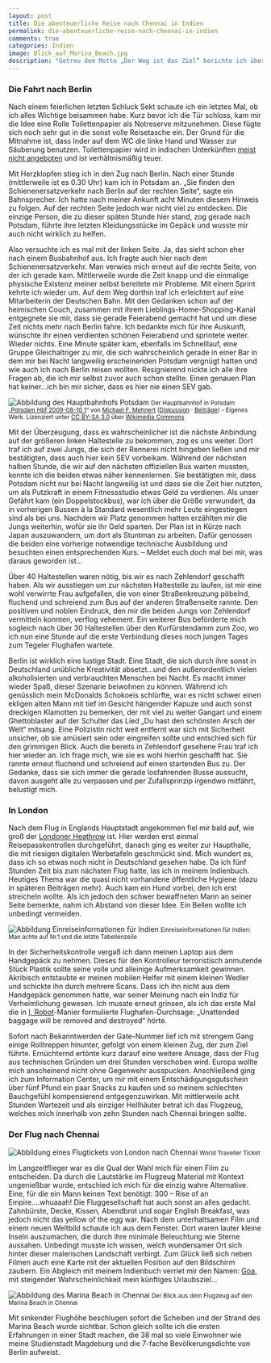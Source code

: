 ```yaml
---
layout: post
title: Die abenteuerliche Reise nach Chennai in Indien
permalink: die-abenteuerliche-reise-nach-chennai-in-indien
comments: true
categories: Indien
image: Blick_auf_Marina_Beach.jpg
description: "Getreu dem Motto „Der Weg ist das Ziel“ berichte ich über meine Reise nach Indien und den vielen kleinen Geschehnissen zwischen Bus, Bahn und Flugzeug von Magdeburg über Berlin und London nach Chennai"
---
```


<h3>Die Fahrt nach Berlin</h3>
<p>Nach einem feierlichen letzten Schluck Sekt schaute ich ein letztes Mal, ob ich alles Wichtige beisammen habe. Kurz bevor ich die Tür schloss, kam mir die Idee eine Rolle Toilettenpapier als Notreserve mitzunehmen. Diese fügte sich noch sehr gut in die sonst volle Reisetasche ein. Der Grund für die Mitnahme ist, dass Inder auf dem WC die linke Hand und Wasser zur Säuberung benutzen. Toilettenpapier wird in indischen Unterkünften <a href="http://www.fastenseatbelts.eu/de/continent/1/24/" target="_blank">meist nicht angeboten</a> und ist verhältnismäßig teuer.</p>
<p>Mit Herzklopfen stieg ich in den Zug nach Berlin. Nach einer Stunde (mittlerweile ist es 0.30 Uhr) kam ich in Potsdam an. „Sie finden den Schienenersatzverkehr nach Berlin auf der rechten Seite“, sagte ein Bahnsprecher. Ich hatte nach meiner Ankunft acht Minuten diesem Hinweis zu folgen. Auf der rechten Seite jedoch war nicht viel zu entdecken. Die einzige Person, die zu dieser späten Stunde hier stand, zog gerade nach Potsdam, führte ihre letzten Kleidungsstücke im Gepäck und wusste mir auch nicht wirklich zu helfen.</p>
<Bild von Bahnhof in Potsdam>
<p>Also versuchte ich es mal mit der linken Seite. Ja, das sieht schon eher nach einem Busbahnhof aus. Ich fragte auch hier nach dem Schienenersatzverkehr. Man verwies mich erneut auf die rechte Seite, von der ich gerade kam. Mittlerweile wurde die Zeit knapp und die einmalige physische Existenz meiner selbst bereitete mir Probleme. Mit einem Sprint kehrte ich wieder um. Auf dem Weg dorthin traf ich erleichtert auf eine Mitarbeiterin der Deutschen Bahn. Mit den Gedanken schon auf der heimischen Couch, zusammen mit ihrem Lieblings-Home-Shopping-Kanal entgegnete sie mir, dass sie gerade Feierabend gemacht hat und um diese Zeit nichts mehr nach Berlin fahre. Ich bedankte mich für ihre Auskunft, wünschte ihr einen verdienten schönen Feierabend und sprintete weiter. Wieder nichts. Eine Minute später kam, ebenfalls im Schnelllauf, eine Gruppe Gleichaltriger zu mir, die sich wahrscheinlich gerade in einer Bar in dem mir bei Nacht langweilig erscheinenden Potsdam vergnügt hatten und wie auch ich nach Berlin reisen wollten. Resignierend nickte ich alle ihre Fragen ab, die ich mir selbst zuvor auch schon stellte. Einen genauen Plan hat keiner…ich bin mir sicher, dass es hier nie einen SEV gab.</p>

![Abbildung des Hauptbahnhofs Potsdam](/images/busbahnhof_potsdam.jpg "Hauptbahnhof Potsdam")
<small>Der Hauptbahnhof in Potsdam<br>„<a href="http://commons.wikimedia.org/wiki/File:Potsdam_Hbf_2009-08-10_1.jpg#mediaviewer/File:Potsdam_Hbf_2009-08-10_1.jpg">Potsdam Hbf 2009-08-10 1</a>“ von <a href="//commons.wikimedia.org/wiki/User:Nervousenergy" title="User:Nervousenergy">Michael F. Mehnert</a> (<a href="//commons.wikimedia.org/wiki/User_talk:Nervousenergy" title="User talk:Nervousenergy">Diskussion</a><span style="white-space:nowrap">&nbsp;·</span> <a href="//commons.wikimedia.org/wiki/Special:Contributions/Nervousenergy" title="Special:Contributions/Nervousenergy">Beiträge</a>) - <span class="int-own-work">Eigenes Werk</span>. Lizenziert unter <a href="http://creativecommons.org/licenses/by-sa/3.0" title="Creative Commons Attribution-Share Alike 3.0-2.5-2.0-1.0">CC BY-SA 3.0</a> über <a href="//commons.wikimedia.org/wiki/">Wikimedia Commons</a></small>

<p>Mit der Überzeugung, dass es wahrscheinlicher ist die nächste Anbindung auf der größeren linken Haltestelle zu bekommen, zog es uns weiter. Dort traf ich auf zwei Jungs, die sich der Rennerei nicht hingeben ließen und mir bestätigten, dass auch hier kein SEV vorbeikam. Während der nächsten halben Stunde, die wir auf den nächsten offiziellen Bus warten mussten, konnte ich die beiden etwas näher kennenlernen. Sie bestätigten mir, dass Potsdam nicht nur bei Nacht langweilig ist und dass sie die Zeit hier nutzten, um als Putzkraft in einem Fitnessstudio etwas Geld zu verdienen. Als unser Gefährt kam (ein Doppelstockbus), war ich über die Größe verwundert, da in vorherigen Bussen à la Standard wesentlich mehr Leute eingestiegen sind als bei uns. Nachdem wir Platz genommen hatten erzählten mir die Jungs weiterhin, wofür sie ihr Geld sparten. Der Plan ist in Kürze nach Japan auszuwandern, um dort als Stuntman zu arbeiten. Dafür genossen die beiden eine vorherige notwendige technische Ausbildung und besuchten einen entsprechenden Kurs. – Meldet euch doch mal bei mir, was daraus geworden ist…</p>
<p>Über 40 Haltestellen waren nötig, bis wir es nach Zehlendorf geschafft haben. Als wir ausstiegen um zur nächsten Haltestelle zu laufen, ist mir eine wohl verwirrte Frau aufgefallen, die von einer Straßenkreuzung pöbelnd, fluchend und schreiend zum Bus auf der anderen Straßenseite rannte. Den positiven und noblen Eindruck, den mir die beiden Jungs von Zehlendorf vermitteln konnten, verflog vehement. Ein weiterer Bus beförderte mich sogleich nach über 30 Haltestellen über den Kurfürstendamm zum Zoo, wo ich nun eine Stunde auf die erste Verbindung dieses noch jungen Tages zum Tegeler Flughafen wartete.</p>
<p>Berlin ist wirklich eine lustige Stadt. Eine Stadt, die sich durch ihre sonst in Deutschland unübliche Kreativität absetzt…und den außerordentlich vielen alkoholisierten und verbrauchten Menschen bei Nacht. Es macht immer wieder Spaß, dieser Szenarie beiwohnen zu können. Während ich genüsslich mein McDonalds Schokoeis schlürfte, war es nicht schwer einen ekligen alten Mann mit tief im Gesicht hängender Kapuze und auch sonst dreckigen Klamotten zu bemerken, der mit viel zu weiter Gangart und einem Ghettoblaster auf der Schulter das Lied „Du hast den schönsten Arsch der Welt“ mitsang. Eine Polizistin nicht weit entfernt war sich mit Sicherheit unsicher, ob sie amüsiert sein oder eingreifen sollte und entschied sich für den grimmigen Blick. Auch die bereits in Zehlendorf gesehene Frau traf ich hier wieder an. Ich frage mich, wie sie es wohl hierhin geschafft hat. Sie rannte erneut fluchend und schreiend auf einen startenden Bus zu. Der Gedanke, dass sie sich immer die gerade losfahrenden Busse aussucht, davon ausgeht alle zu verpassen und per Zufallsprinzip irgendwo mitfährt, belustigt mich.</p>
<h3>In London</h3>
<p>Nach dem Flug in Englands Hauptstadt angekommen fiel mir bald auf, wie groß der <a href="http://de.wikipedia.org/wiki/London_Heathrow_Airport" target="_blank">Londoner Heathrow</a> ist. Hier werden erst einmal Reisepasskontrollen durchgeführt, danach ging es weiter zur Haupthalle, die mit riesigen digitalen Werbetafeln geschmückt sind. Mich wundert es, dass ich so etwas noch nicht in Deutschland gesehen habe. Da ich fünf Stunden Zeit bis zum nächsten Flug hatte, las ich in meinem Indienbuch. Heutiges Thema war die quasi nicht vorhandene öffentliche Hygiene (dazu in späteren Beiträgen mehr). Auch kam ein Hund vorbei, den ich erst streicheln wollte. Als ich jedoch den schwer bewaffneten Mann an seiner Seite bemerkte, nahm ich Abstand von dieser Idee. Ein Bellen wollte ich unbedingt vermeiden.</p>
 
![Abbildung Einreiseinformationen für Indien](/images/Einreise_nach_Indien.jpg "Einreiseinformationen für Indien")
<small>Einreiseinformationen für Indien: Man achte auf Nr.1 und die letzte Tabellenzeile</small>
 
<p>In der Sicherheitskontrolle vergaß ich dann meinen Laptop aus dem Handgepäck zu nehmen. Dieses für den Kontrolleur terroristisch anmutende Stück Plastik sollte seine volle und alleinige Aufmerksamkeit gewinnen. Akribisch entstaubte er meinen mobilen Helfer mit einem kleinen Wedler und schickte ihn durch mehrere Scans. Dass ich ihn nicht aus dem Handgepäck genommen hatte, war seiner Meinung nach ein Indiz für Verheimlichung gewesen. Ich musste erneut grinsen, als ich das erste Mal die in <a href="http://de.wikipedia.org/wiki/I,_Robot_(Film)" target="_blank">I, Robot</a>-Manier formulierte Flughafen-Durchsage: „Unattended baggage will be removed and destroyed“ hörte.</p>
<p>Sofort nach Bekanntwerden der Gate-Nummer lief ich mit strengem Gang einige Rolltreppen hinunter, gefolgt von einem kleinen Zug, der zum Ziel führte. Ernüchternd ertönte kurz darauf eine weitere Ansage, dass der Flug aus technischen Gründen um drei Stunden verschoben wird. Europa wollte mich anscheinend nicht ohne Gegenwehr ausspucken. Anschließend ging ich zum Information Center, um mir mit einem Entschädigungsgutschein über fünf Pfund ein paar Snacks zu kaufen und so meinem schlechten Bauchgefühl kompensierend entgegenzuwirken. Mit mittlerweile acht Stunden Wartezeit und als einziger Hellhäuter betrat ich das Flugzeug, welches mich innerhalb von zehn Stunden nach Chennai bringen sollte.</p>
<h3>Der Flug nach Chennai</h3>

![Abbildung eines Flugtickets von London nach Chennai](/images/Flugticket_nach_Chennai.jpg "World Traveller Ticket")
<small>World Traveller Ticket</small>

<p>Im Langzeitflieger war es die Qual der Wahl mich für einen Film zu entscheiden. Da durch die Lautstärke im Flugzeug Material mit Kontext ungenießbar wurde, entschied ich mich für die einzig wahre Alternative. Eine, für die ein Mann keinen Text benötigt: 300 – Rise of an Empire….whuaaah! Die Fluggesellschaft hat auch sonst an alles gedacht. Zahnbürste, Decke, Kissen, Abendbrot und sogar English Breakfast, was jedoch nicht das yellow of the egg war. Nach dem unterhaltsamen Film und einem neuen Weltbild schaute ich aus dem Fenster. Dort waren lauter kleine Inseln auszumachen, die durch ihre minimale Beleuchtung wie Sterne aussahen. Unbedingt musste ich wissen, welch wundersamer Ort sich hinter dieser malerischen Landschaft verbirgt. Zum Glück ließ sich neben Filmen auch eine Karte mit der aktuellen Position auf den Bildschirm zaubern. Ein Abgleich mit meinem Indienbuch verriet mir den Namen: <a href="http://de.anekdotique.com/palolem-beach-in-goa-ein-traum-aus-alten-hippiezeiten/" target="_blank">Goa</a>, mit steigender Wahrscheinlichkeit mein künftiges Urlaubsziel…</p>

![Abbildung des Marina Beach in Chennai](/images/Blick_auf_Marina_Beach.jpg "Der Blick aus dem Flugzeug auf den Marina Beach in Chennai")
<small>Der Blick aus dem Flugzeug auf den Marina Beach in Chennai</small>

<p>Mit sinkender Flughöhe beschlugen sofort die Scheiben und der Strand des Marina Beach wurde sichtbar. Schon gleich sollte ich die ersten Erfahrungen in einer Stadt machen, die 38 mal so viele Einwohner wie meine Studienstadt Magdeburg und die 7-fache Bevölkerungsdichte von Berlin aufweist.  

